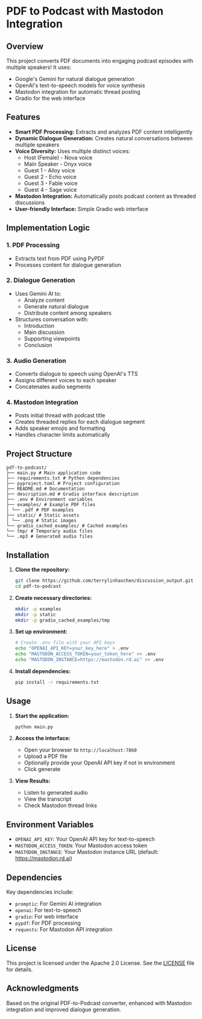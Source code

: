 # PDF to Podcast with Mastodon Integration

## Overview

This project converts PDF documents into engaging podcast episodes with multiple speakers! It uses:
- Google's Gemini for natural dialogue generation
- OpenAI's text-to-speech models for voice synthesis
- Mastodon integration for automatic thread posting
- Gradio for the web interface

## Features

- **Smart PDF Processing:** Extracts and analyzes PDF content intelligently
- **Dynamic Dialogue Generation:** Creates natural conversations between multiple speakers
- **Voice Diversity:** Uses multiple distinct voices:
  - Host (Female) - Nova voice
  - Main Speaker - Onyx voice
  - Guest 1 - Alloy voice
  - Guest 2 - Echo voice
  - Guest 3 - Fable voice
  - Guest 4 - Sage voice
- **Mastodon Integration:** Automatically posts podcast content as threaded discussions
- **User-friendly Interface:** Simple Gradio web interface

## Implementation Logic

### 1. PDF Processing
- Extracts text from PDF using PyPDF
- Processes content for dialogue generation

### 2. Dialogue Generation
- Uses Gemini AI to:
  - Analyze content
  - Generate natural dialogue
  - Distribute content among speakers
- Structures conversation with:
  - Introduction
  - Main discussion
  - Supporting viewpoints
  - Conclusion

### 3. Audio Generation
- Converts dialogue to speech using OpenAI's TTS
- Assigns different voices to each speaker
- Concatenates audio segments

### 4. Mastodon Integration
- Posts initial thread with podcast title
- Creates threaded replies for each dialogue segment
- Adds speaker emojis and formatting
- Handles character limits automatically

## Project Structure

```
pdf-to-podcast/
├── main.py # Main application code
├── requirements.txt # Python dependencies
├── pyproject.toml # Project configuration
├── README.md # Documentation
├── description.md # Gradio interface description
├── .env # Environment variables
├── examples/ # Example PDF files
│ └── .pdf # PDF examples
├── static/ # Static assets
│ └── .png # Static images
└── gradio_cached_examples/ # Cached examples
└── tmp/ # Temporary audio files
└── .mp3 # Generated audio files
```

## Installation

1. **Clone the repository:**
   ```bash
   git clone https://github.com/terrylinhaochen/discussion_output.git
   cd pdf-to-podcast
   ```

2. **Create necessary directories:**
   ```bash
   mkdir -p examples
   mkdir -p static
   mkdir -p gradio_cached_examples/tmp
   ```

3. **Set up environment:**
   ```bash
   # Create .env file with your API keys
   echo "OPENAI_API_KEY=your_key_here" > .env
   echo "MASTODON_ACCESS_TOKEN=your_token_here" >> .env
   echo "MASTODON_INSTANCE=https://mastodon.rd.ai" >> .env
   ```

4. **Install dependencies:**
   ```bash
   pip install -r requirements.txt
   ```

## Usage

1. **Start the application:**
   ```bash
   python main.py
   ```

2. **Access the interface:**
   - Open your browser to `http://localhost:7860`
   - Upload a PDF file
   - Optionally provide your OpenAI API key if not in environment
   - Click generate

3. **View Results:**
   - Listen to generated audio
   - View the transcript
   - Check Mastodon thread links

## Environment Variables

- `OPENAI_API_KEY`: Your OpenAI API key for text-to-speech
- `MASTODON_ACCESS_TOKEN`: Your Mastodon access token
- `MASTODON_INSTANCE`: Your Mastodon instance URL (default: https://mastodon.rd.ai)

## Dependencies

Key dependencies include:
- `promptic`: For Gemini AI integration
- `openai`: For text-to-speech
- `gradio`: For web interface
- `pypdf`: For PDF processing
- `requests`: For Mastodon API integration

## License

This project is licensed under the Apache 2.0 License. See the [LICENSE](LICENSE) file for details.

## Acknowledgments

Based on the original PDF-to-Podcast converter, enhanced with Mastodon integration and improved dialogue generation.